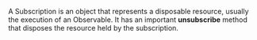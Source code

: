 A Subscription is an object that represents a disposable resource, usually the execution of an Observable.
It has an important **unsubscribe** method that disposes the resource held by the subscription.